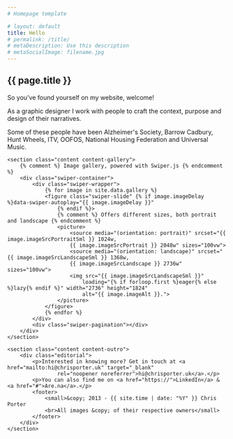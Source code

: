 ```yaml
---
# Homepage template

# layout: default
title: Hello
# permalink: /title/
# metaDescription: Use this description
# metaSocialImage: filename.jpg
---
```


<main id="content">
    <section class="content content-intro">
        <div class="editorial">
            <h1>{{ page.title }}</h1>
            <p>So you’ve found yourself on my website, welcome&excl;</p>
            <p>As a graphic designer I work with people to craft the context, purpose and design of their narratives.
            </p>
            <p>Some of these people have been Alzheimer&apos;s Society, Barrow Cadbury, Hunt
                Wheels, ITV, OOFOS, National Housing Federation and Universal Music.</p>
        </div>
    </section>

    <section class="content content-gallery">
        {% comment %} Image gallery, powered with Swiper.js {% endcomment %}
        <div class="swiper-container">
            <div class="swiper-wrapper">
                {% for image in site.data.gallery %}
                <figure class="swiper-slide" {% if image.imageDelay %}data-swiper-autoplay="{{ image.imageDelay }}"
                    {% endif %}>
                    {% comment %} Offers different sizes, both portrait and landscape {% endcomment %}
                    <picture>
                        <source media="(orientation: portrait)" srcset="{{ image.imageSrcPortraitSml }} 1024w,
                        {{ image.imageSrcPortrait }} 2048w" sizes="100vw">
                        <source media="(orientation: landscape)" srcset="{{ image.imageSrcLandscapeSml }} 1368w,
                        {{ image.imageSrcLandscape }} 2736w" sizes="100vw">
                        <img src="{{ image.imageSrcLandscapeSml }}"
                            loading="{% if forloop.first %}eager{% else %}lazy{% endif %}" width="2736" height="1824"
                            alt="{{ image.imageAlt }}.">
                    </picture>
                </figure>
                {% endfor %}
            </div>
            <div class="swiper-pagination"></div>
        </div>
    </section>

    <section class="content content-outro">
        <div class="editorial">
            <p>Interested in knowing more? Get in touch at <a href="mailto:hi@chrisporter.uk" target="_blank"
                    rel="noopener noreferrer">hi@chrisporter.uk</a>.</p>
            <p>You can also find me on <a href="https://">LinkedIn</a> & <a href="#">Are.na</a>.</p>
            <footer>
                <small>&copy; 2013 - {{ site.time | date: "%Y" }} Chris Porter
                <br>All images &copy; of their respective owners</small>
            </footer>
        </div>
    </section>
</main>
